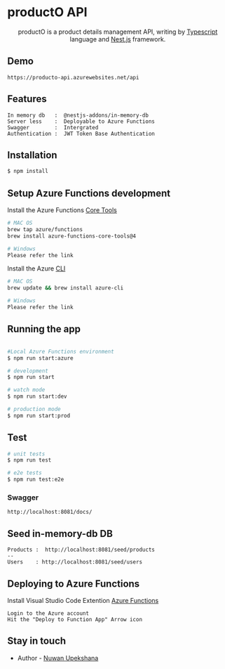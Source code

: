 # productO API

<p align="center">
    productO is a product details management API, writing by <a href="https://www.typescriptlang.org" target="blank">Typescript</a> language and <a href="http://nestjs.com/" target="blank">Nest.js</a> framework.</p>
<p align="center">

## Demo

    https://producto-api.azurewebsites.net/api

## Features

    In memory db   :  @nestjs-addons/in-memory-db
    Server less    :  Deployable to Azure Functions
    Swagger        :  Intergrated
    Authentication :  JWT Token Base Authentication

## Installation

```bash
$ npm install
```

## Setup Azure Functions development

Install the Azure Functions <a href="https://docs.microsoft.com/azure/azure-functions/functions-run-local#v2" rel=" noopener" target="_blank">Core Tools</a>

```bash
# MAC OS
brew tap azure/functions
brew install azure-functions-core-tools@4

# Windows
Please refer the link
```

Install the Azure <a href="https://docs.microsoft.com/en-gb/cli/azure/install-azure-cli-macos" rel=" noopener" target="_blank">CLI</a>

```bash
# MAC OS
brew update && brew install azure-cli

# Windows
Please refer the link
```

## Running the app

```bash

#Local Azure Functions environment
$ npm run start:azure

# development
$ npm run start

# watch mode
$ npm run start:dev

# production mode
$ npm run start:prod
```

## Test

```bash
# unit tests
$ npm run test

# e2e tests
$ npm run test:e2e
```

### Swagger

    http://localhost:8081/docs/

## Seed in-memory-db DB

    Products :  http://localhost:8081/seed/products
    --
    Users    : http://localhost:8081/seed/users

## Deploying to Azure Functions

Install Visual Studio Code Extention <a href="https://marketplace.visualstudio.com/items?itemName=ms-azuretools.vscode-azurefunctions" rel=" noopener" target="_blank">Azure Functions</a>

    Login to the Azure account
    Hit the "Deploy to Function App" Arrow icon

## Stay in touch

- Author - [Nuwan Upekshana](https://www.linkedin.com/in/nuwan-upekshana)
